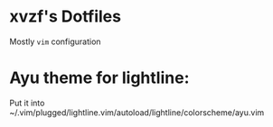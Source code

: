 # xvzf's Dotfiles

Mostly `vim` configuration

# Ayu theme for lightline:
Put it into ~/.vim/plugged/lightline.vim/autoload/lightline/colorscheme/ayu.vim
